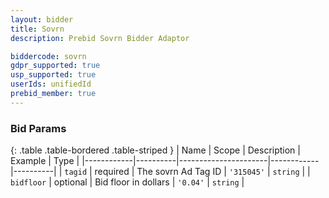 ```yaml
---
layout: bidder
title: Sovrn
description: Prebid Sovrn Bidder Adaptor

biddercode: sovrn
gdpr_supported: true
usp_supported: true
userIds: unifiedId
prebid_member: true
---
```




### Bid Params

{: .table .table-bordered .table-striped }
| Name       | Scope    | Description          | Example    | Type     |
|------------|----------|----------------------|------------|----------|
| `tagid`    | required | The sovrn Ad Tag ID  | `'315045'` | `string` |
| `bidfloor` | optional | Bid floor in dollars | `'0.04'`   | `string` |
